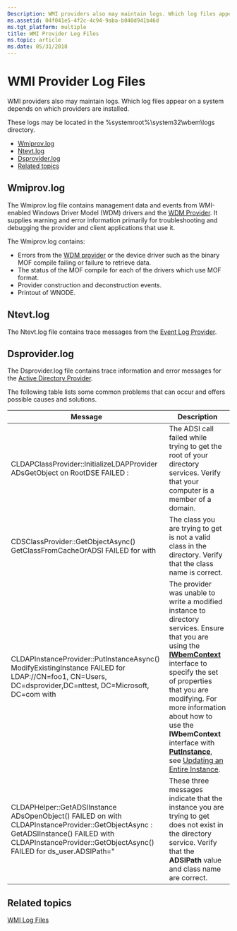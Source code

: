 ```yaml
---
Description: WMI providers also may maintain logs. Which log files appear on a system depends on which providers are installed.
ms.assetid: 04f041e5-4f2c-4c94-9aba-b040d941b46d
ms.tgt_platform: multiple
title: WMI Provider Log Files
ms.topic: article
ms.date: 05/31/2018
---
```


# WMI Provider Log Files

WMI providers also may maintain logs. Which log files appear on a system depends on which providers are installed.

These logs may be located in the %systemroot%\\system32\\wbem\\logs directory.

-   [Wmiprov.log](#wmiprovlog)
-   [Ntevt.log](#ntevtlog)
-   [Dsprovider.log](#dsproviderlog)
-   [Related topics](#related-topics)

## Wmiprov.log

The Wmiprov.log file contains management data and events from WMI-enabled Windows Driver Model (WDM) drivers and the [WDM Provider](https://docs.microsoft.com/windows/desktop/WmiCoreProv/wdm-provider). It supplies warning and error information primarily for troubleshooting and debugging the provider and client applications that use it.

The Wmiprov.log contains:

-   Errors from the [WDM provider](https://docs.microsoft.com/windows/desktop/WmiCoreProv/wdm-provider) or the device driver such as the binary MOF compile failing or failure to retrieve data.
-   The status of the MOF compile for each of the drivers which use MOF format.
-   Provider construction and deconstruction events.
-   Printout of WNODE.

## Ntevt.log

The Ntevt.log file contains trace messages from the [Event Log Provider](https://docs.microsoft.com/previous-versions/windows/desktop/eventlogprov/event-log-provider).

## Dsprovider.log

The Dsprovider.log file contains trace information and error messages for the [Active Directory Provider](https://docs.microsoft.com/previous-versions/windows/desktop/dsprov/active-directory-provider).

The following table lists some common problems that can occur and offers possible causes and solutions.



| Message                                                                                                                                                                                                                                                                                                        | Description                                                                                                                                                                                                                                                                                                                                                                                                  |
|----------------------------------------------------------------------------------------------------------------------------------------------------------------------------------------------------------------------------------------------------------------------------------------------------------------|--------------------------------------------------------------------------------------------------------------------------------------------------------------------------------------------------------------------------------------------------------------------------------------------------------------------------------------------------------------------------------------------------------------|
| CLDAPClassProvider::InitializeLDAPProvider ADsGetObject on RootDSE FAILED : <hresult>                                                                                                                                                                                                                    | The ADSI call failed while trying to get the root of your directory services. Verify that your computer is a member of a domain.                                                                                                                                                                                                                                                                             |
| CDSClassProvider::GetObjectAsync() GetClassFromCacheOrADSI FAILED for <class name> with <hresult>                                                                                                                                                                                                  | The class you are trying to get is not a valid class in the directory. Verify that the class name is correct.                                                                                                                                                                                                                                                                                                |
| CLDAPInstanceProvider::PutInstanceAsync() ModifyExistingInstance FAILED for LDAP://CN=foo1, CN=Users, DC=dsprovider,DC=nttest, DC=Microsoft, DC=com with <hresult>                                                                                                                                       | The provider was unable to write a modified instance to directory services. Ensure that you are using the [**IWbemContext**](/windows/desktop/api/WbemCli/nn-wbemcli-iwbemcontext) interface to specify the set of properties that you are modifying. For more information about how to use the **IWbemContext** interface with [**PutInstance**](/windows/desktop/api/Provider/nf-provider-provider-putinstance(constcinstance__long)), see [Updating an Entire Instance](updating-an-entire-instance.md). |
| CLDAPHelper::GetADSIInstance ADsOpenObject() FAILED on <class name> with <hresult><br/> CLDAPInstanceProvider::GetObjectAsync : GetADSIInstance() FAILED with <hresult><br/> CLDAPInstanceProvider::GetObjectAsync() FAILED for ds\_user.ADSIPath="<class name><br/> | These three messages indicate that the instance you are trying to get does not exist in the directory service. Verify that the **ADSIPath** value and class name are correct.                                                                                                                                                                                                                                |



 

## Related topics

<dl> <dt>

[WMI Log Files](wmi-log-files.md)
</dt> </dl>

 

 





